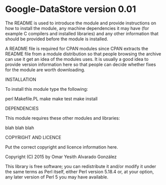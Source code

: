 Google-DataStore version 0.01
=============================

The README is used to introduce the module and provide instructions on
how to install the module, any machine dependencies it may have (for
example C compilers and installed libraries) and any other information
that should be provided before the module is installed.

A README file is required for CPAN modules since CPAN extracts the
README file from a module distribution so that people browsing the
archive can use it get an idea of the modules uses. It is usually a
good idea to provide version information here so that people can
decide whether fixes for the module are worth downloading.

INSTALLATION

To install this module type the following:

   perl Makefile.PL
   make
   make test
   make install

DEPENDENCIES

This module requires these other modules and libraries:

  blah blah blah

COPYRIGHT AND LICENCE

Put the correct copyright and licence information here.

Copyright (C) 2015 by Omar Yesith Alvarado González

This library is free software; you can redistribute it and/or modify
it under the same terms as Perl itself, either Perl version 5.18.4 or,
at your option, any later version of Perl 5 you may have available.


